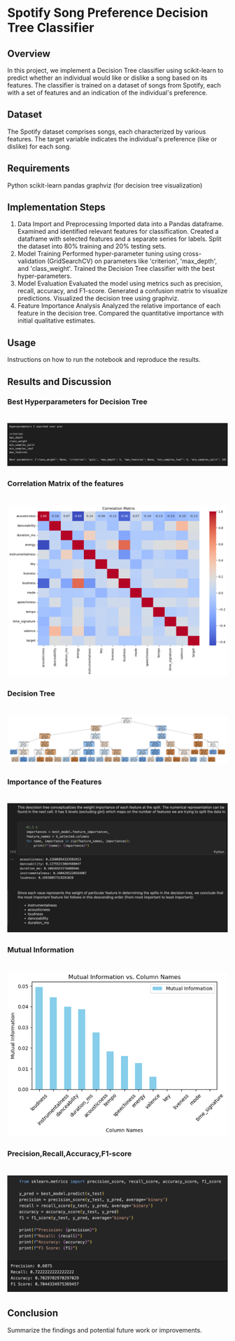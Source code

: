 # Spotify Song Preference Decision Tree Classifier
## Overview

In this project, we implement a Decision Tree classifier using scikit-learn to predict whether an individual would like or dislike a song based on its features. The classifier is trained on a dataset of songs from Spotify, each with a set of features and an indication of the individual's preference.

## Dataset

The Spotify dataset comprises songs, each characterized by various features. The target variable indicates the individual's preference (like or dislike) for each song.

## Requirements

Python
scikit-learn
pandas
graphviz (for decision tree visualization)
## Implementation Steps

1. Data Import and Preprocessing
Imported data into a Pandas dataframe.
Examined and identified relevant features for classification.
Created a dataframe with selected features and a separate series for labels.
Split the dataset into 80% training and 20% testing sets.
2. Model Training
Performed hyper-parameter tuning using cross-validation (GridSearchCV) on parameters like 'criterion', 'max_depth', and 'class_weight'.
Trained the Decision Tree classifier with the best hyper-parameters.
3. Model Evaluation
Evaluated the model using metrics such as precision, recall, accuracy, and F1-score.
Generated a confusion matrix to visualize predictions.
Visualized the decision tree using graphviz.
4. Feature Importance Analysis
Analyzed the relative importance of each feature in the decision tree.
Compared the quantitative importance with initial qualitative estimates.

## Usage

Instructions on how to run the notebook and reproduce the results.

## Results and Discussion

### Best Hyperparameters for Decision Tree
# ![bestHyperpar](outcome/bestHyperpar.png)
### Correlation Matrix of the features
# ![corrMat](outcome/corrMat.png)
### Decision Tree 
# ![decisionTree](outcome/decisionTree.png)
### Importance of the Features
# ![FeatureImportance](outcome/FeatureImportance.png)
### Mutual Information 
# ![mutInfo](outcome/mutInfo.png)
### Precision,Recall,Accuracy,F1-score 
# ![precision](outcome/precision,recall,accuracy,F1-score.png)

## Conclusion

Summarize the findings and potential future work or improvements.

